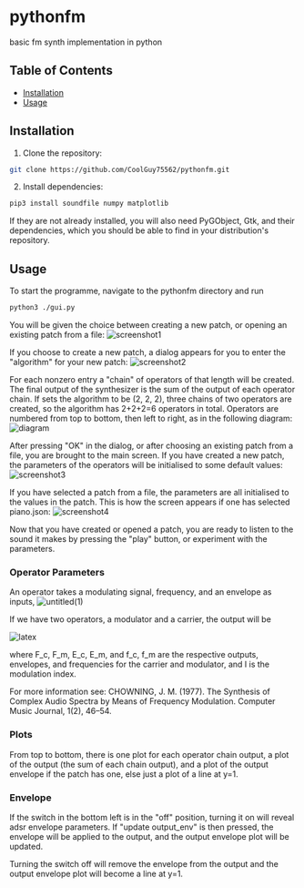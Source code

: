 # pythonfm
basic fm synth implementation in python

## Table of Contents
- [Installation](#installation)
- [Usage](#usage)

## Installation
1. Clone the repository:
```bash
git clone https://github.com/CoolGuy75562/pythonfm.git
```
2. Install dependencies:
```bash
pip3 install soundfile numpy matplotlib
```
If they are not already installed, you will also need PyGObject, Gtk, and their dependencies, which you should be able to find in your distribution's repository.

## Usage
To start the programme, navigate to the pythonfm directory and run
```bash
python3 ./gui.py
```
You will be given the choice between creating a new patch, or opening an existing patch from a file:
![screenshot1](https://github.com/user-attachments/assets/c0223d25-7e8e-4f68-abac-cc5fdeb66398)

If you choose to create a new patch, a dialog appears for you to enter the "algorithm" for your new patch:
![screenshot2](https://github.com/user-attachments/assets/d2d04a97-5468-489e-b073-9a38ab295220)

For each nonzero entry a "chain" of operators of that length will be created. The final output of the synthesizer is the sum of the output of each operator chain. If sets the algorithm to be (2, 2, 2), three chains of two operators are created, so the algorithm has 2+2+2=6 operators in total. Operators are numbered from top to bottom, then left to right, as in the following diagram:
![diagram](https://github.com/user-attachments/assets/6250adde-6b1c-42dd-bbfd-b951d9d9ede0)

After pressing "OK" in the dialog, or after choosing an existing patch from a file, you are brought to the main screen. If you have created a new patch, the parameters of the operators will be initialised to some default values:
![screenshot3](https://github.com/user-attachments/assets/9e339bff-6705-4c3e-8b58-967716a04194)

If you have selected a patch from a file, the parameters are all initialised to the values in the patch. This is how the screen appears if one has selected piano.json:
![screenshot4](https://github.com/user-attachments/assets/8baf9c6b-d0cd-4228-a8d2-c1cc00d98f94)

Now that you have created or opened a patch, you are ready to listen to the sound it makes by pressing the "play" button, or experiment with the parameters.

### Operator Parameters
An operator takes a modulating signal, frequency, and an envelope as inputs, 
![untitled(1)](https://github.com/user-attachments/assets/a953457b-4570-42da-b538-5eb278a7f60e)

If we have two operators, a modulator and a carrier, the output will be 

![latex](https://github.com/user-attachments/assets/3cd316f2-44dc-433c-acdc-6b4f06f8af58)

where F_c, F_m, E_c, E_m, and f_c, f_m are the respective outputs, envelopes, and frequencies for the carrier and modulator, and I is the modulation index.

For more information see:
CHOWNING, J. M. (1977). The Synthesis of Complex Audio Spectra by Means of Frequency Modulation. Computer Music Journal, 1(2), 46–54.

### Plots
From top to bottom, there is one plot for each operator chain output, a plot of the output (the sum of each chain output), and a plot of the output envelope if the patch has one, else just a plot of a line at y=1. 

### Envelope
If the switch in the bottom left is in the "off" position, turning it on will reveal adsr envelope parameters. If "update output_env" is then pressed, the envelope will be applied to the output, and the output envelope plot will be updated. 

Turning the switch off will remove the envelope from the output and the output envelope plot will become a line at y=1.
